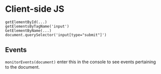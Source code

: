 # Client-side JS

```
getElementById(...)
getElementsByTagName('input')
GetElementByName(...)
document.querySelector('input[type="submit"]')
```

## Events
`monitorEvents(document)`
enter this in the console to see events pertaining to the document.

